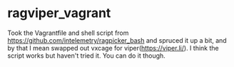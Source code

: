 # ragviper_vagrant
Took the Vagrantfile and shell script from https://github.com/intelemetry/ragpicker_bash and spruced it up a bit, and by that I mean swapped out vxcage for viper(https://viper.li/). I think the script works but haven't tried it. You can do it though.
